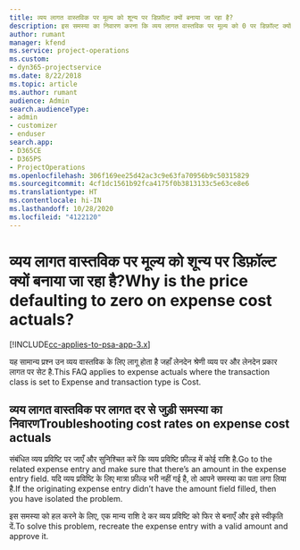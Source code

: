 ```yaml
---
title: व्यय लागत वास्तविक पर मूल्य को शून्य पर डिफ़ॉल्ट क्यों बनाया जा रहा है?
description: इस समस्या का निवारण करना कि व्यय लागत वास्तविक पर मूल्य को 0 पर डिफ़ॉल्ट क्यों बनाया जा रहा है.
author: rumant
manager: kfend
ms.service: project-operations
ms.custom:
- dyn365-projectservice
ms.date: 8/22/2018
ms.topic: article
ms.author: rumant
audience: Admin
search.audienceType:
- admin
- customizer
- enduser
search.app:
- D365CE
- D365PS
- ProjectOperations
ms.openlocfilehash: 306f169ee25d42ac3c9e63fa70956b9c50315829
ms.sourcegitcommit: 4cf1dc1561b92fca4175f0b3813133c5e63ce8e6
ms.translationtype: HT
ms.contentlocale: hi-IN
ms.lasthandoff: 10/28/2020
ms.locfileid: "4122120"
---
```

# <a name="why-is-the-price-defaulting-to-zero-on-expense-cost-actuals"></a><span data-ttu-id="df7fa-103">व्यय लागत वास्तविक पर मूल्य को शून्य पर डिफ़ॉल्ट क्यों बनाया जा रहा है?</span><span class="sxs-lookup"><span data-stu-id="df7fa-103">Why is the price defaulting to zero on expense cost actuals?</span></span>

[!INCLUDE[cc-applies-to-psa-app-3.x](../includes/cc-applies-to-psa-app-3x.md)]

<span data-ttu-id="df7fa-104">यह सामान्य प्रश्न उन व्यय वास्तविक के लिए लागू होता है जहाँ लेनदेन श्रेणी व्यय पर और लेनदेन प्रकार लागत पर सेट है.</span><span class="sxs-lookup"><span data-stu-id="df7fa-104">This FAQ applies to expense actuals where the transaction class is set to Expense and transaction type is Cost.</span></span>

## <a name="troubleshooting-cost-rates-on-expense-cost-actuals"></a><span data-ttu-id="df7fa-105">व्यय लागत वास्तविक पर लागत दर से जुड़ी समस्या का निवारण</span><span class="sxs-lookup"><span data-stu-id="df7fa-105">Troubleshooting cost rates on expense cost actuals</span></span>

<span data-ttu-id="df7fa-106">संबंधित व्यय प्रविष्टि पर जाएँ और सुनिश्चित करें कि व्यय प्रविष्टि फ़ील्ड में कोई राशि है.</span><span class="sxs-lookup"><span data-stu-id="df7fa-106">Go to the related expense entry and make sure that there’s an amount in the expense entry field.</span></span> <span data-ttu-id="df7fa-107">यदि व्यय प्रविष्टि के लिए मात्रा फ़ील्ड भरी नहीं गई है, तो आपने समस्या का पता लगा लिया है.</span><span class="sxs-lookup"><span data-stu-id="df7fa-107">If the originating expense entry didn’t have the amount field filled, then you have isolated the problem.</span></span>
 
<span data-ttu-id="df7fa-108">इस समस्या को हल करने के लिए, एक मान्य राशि दे कर व्यय प्रविष्टि को फिर से बनाएँ और इसे स्वीकृति दें.</span><span class="sxs-lookup"><span data-stu-id="df7fa-108">To solve this problem, recreate the expense entry with a valid amount and approve it.</span></span>
